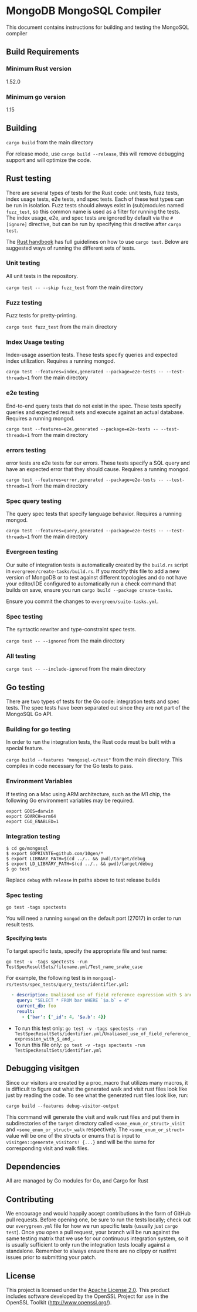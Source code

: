 # MongoDB MongoSQL Compiler

This document contains instructions for building and testing the MongoSQL compiler

## Build Requirements

### Minimum Rust version
1.52.0

### Minimum go version
1.15

## Building

`cargo build` from the main directory

For release mode, use `cargo build --release`, this will remove debugging support and will optimize
the code.

## Rust testing

There are several types of tests for the Rust code: unit tests, fuzz tests, index usage tests, e2e
tests, and spec tests. Each of these test types can be run in isolation. Fuzz tests should always
exist in (sub)modules named `fuzz_test`, so this common name is used as a filter for running the
tests. The index usage, e2e, and spec tests are ignored by default via the `#[ignore]` directive,
but can be run by specifying this directive after `cargo test`.

The [Rust handbook](https://doc.rust-lang.org/cargo/commands/cargo-test.html) has full guidelines
on how to use `cargo test`. Below are suggested ways of running the different sets of tests.

### Unit testing

All unit tests in the repository.

`cargo test -- --skip fuzz_test` from the main directory

### Fuzz testing

Fuzz tests for pretty-printing.

`cargo test fuzz_test` from the main directory

### Index Usage testing

Index-usage assertion tests. These tests specify queries and expected index utilization.
Requires a running mongod.

`cargo test --features=index,generated --package=e2e-tests -- --test-threads=1` from the main directory

### e2e testing

End-to-end query tests that do not exist in the spec. These tests specify queries and expected
result sets and execute against an actual database. Requires a running mongod.

`cargo test --features=e2e,generated --package=e2e-tests -- --test-threads=1` from the main directory

### errors testing

error tests are e2e tests for our errors. These tests specify a SQL query and have an expected
error that they should cause. Requires a running mongod.

`cargo test --features=error,generated --package=e2e-tests -- --test-threads=1` from the main directory

### Spec query testing

The query spec tests that specify language behavior. Requires a running mongod.

`cargo test --features=query,generated --package=e2e-tests -- --test-threads=1` from the main directory

### Evergreen testing

Our suite of integration tests is automatically created by the `build.rs` script in
`evergreen/create-tasks/build.rs`. If you modify this file to add a new version of
MongoDB or to test against different topologies and do not have your editor/IDE
configured to automatically run a check command that builds on save, ensure you
run `cargo build --package create-tasks`.

Ensure you commit the changes to `evergreen/suite-tasks.yml`.

### Spec testing

The syntactic rewriter and type-constraint spec tests.

`cargo test -- --ignored` from the main directory

### All testing

`cargo test -- --include-ignored` from the main directory

## Go testing

There are two types of tests for the Go code: integration tests and spec tests.
The spec tests have been separated out since they are not part of the MongoSQL Go
API.

### Building for go testing

In order to run the integration tests, the Rust code must be built with a
special feature.

`cargo build --features "mongosql-c/test"` from the main directory. This compiles
in code necessary for the Go tests to pass.

### Environment Variables
If testing on a Mac using ARM architecture, such as the M1 chip, the following Go environment variables may be required.
```
export GOOS=darwin
export GOARCH=arm64
export CGO_ENABLED=1
```

### Integration testing

```
$ cd go/mongosql
$ export GOPRIVATE=github.com/10gen/*
$ export LIBRARY_PATH=$(cd ../.. && pwd)/target/debug
$ export LD_LIBRARY_PATH=$(cd ../.. && pwd)/target/debug
$ go test
```

Replace `debug` with `release` in paths above to test release builds

### Spec testing

`go test -tags spectests`

You will need a running `mongod` on the default port (27017) in order
to run result tests.

#### Specifying tests

To target specific tests, specify the appropriate file and test name:

`go test -v -tags spectests -run TestSpecResultSets/filename.yml/Test_name_snake_case`

For example, the following test is in `mongosql-rs/tests/spec_tests/query_tests/identifier.yml`:

```yml
  - description: Unaliased use of field reference expression with $ and .
    query: "SELECT * FROM bar WHERE `$a.b` = 4"
    current_db: foo
    result:
      - {'bar': {'_id': 4, '$a.b': 4}}
```

* To run this test only: `go test -v -tags spectests -run TestSpecResultSets/identifier.yml/Unaliased_use_of_field_reference_expression_with_$_and_.`
* To run this file only: `go test -v -tags spectests -run TestSpecResultSets/identifier.yml`

## Debugging visitgen

Since our visitors are created by a proc_macro that utilizes many macros, it is difficult to figure out
what the generated walk and visit rust files look like just by reading the code. To see what the generated
rust files look like, run:

`cargo build --features debug-visitor-output`

This command will generate the visit and walk rust files and put them in subdirectories of the `target`
directory called `<some_enum_or_struct>_visit` and `<some_enum_or_struct>_walk` respectively. The
`<some_enum_or_struct>` value will be one of the structs or enums that is input to `visitgen::generate_visitors! {...}`
and will be the same for corresponding visit and walk files.

## Dependencies

All are managed by Go modules for Go, and Cargo for Rust

## Contributing

We encourage and would happily accept contributions in the form of GitHub pull requests.
Before opening one, be sure to run the tests locally; check out our `everygreen.yml` file for how we run
specific tests (usually just `cargo test`). Once you open a pull request,
your branch will be run against the same testing matrix that we use for our continuous integration system,
so it is usually sufficient to only run the integration tests locally against a standalone.
Remember to always ensure there are no clippy or rustfmt issues prior to submitting your patch.

## License

This project is licensed under the [Apache License 2.0](/LICENSE).
This product includes software developed by the OpenSSL Project for use in the OpenSSL Toolkit (<http://www.openssl.org/>).
